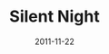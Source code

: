 ---
layout: music 
title: "Silent Night"
date: 2011-11-22 
description: "Original music from Awaited&#58; A Christmas Show."
audio: "http://www.crossroads.net/players/media/hq/08%20Silent%20Night.mp3"
audio-duration: "03:52"
src: "http://s3.amazonaws.com/crossroads-media/images/legacy/content/DefaultVideoImage.jpg"
---